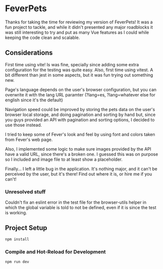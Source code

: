 # FeverPets

Thanks for taking the time for reviewing my version of FeverPets!
It was a fun project to tackle, and while it didn't presented any major roadblocks it was still interesting to try and put as many Vue features as I could while keeping the code clean and scalable.

## Considerations
First time using vite! Is was fine, specially since adding some extra configuration for the testing was quite easy.
Also, first time using vitest. A bit different than jest in some aspects, but it was fun trying out something new.

Page's language depends on the user's browser configuration, but you can overwrite it with the lang URL paramter (?lang=es, ?lang=whatever else for english since it's the default)

Navigation speed could be improved by storing the pets data on the user's browser local storage, and doing pagination and sorting by hand but, since you guys provided an API with pagination and sorting options, I decided to use those instead.

I tried to keep some of Fever's look and feel by using font and colors taken from Fever's web page.

Also, I implemented some logic to make sure images provided by the API have a valid URL, since there's a broken one. I guessed this was on purpose so I included and image file to at least show a placeholder.

Finally... I left a little bug in the application. It's nothing major, and it can't be perceived by the user, but it's there! Find out where it is, or hire me if you can't!

### Unresolved stuff
Couldn't fix an eslint error in the test file for the browser-utils helper in which the global variable is told to not be defined, even if it is since the test is working.

## Project Setup

```sh
npm install
```

### Compile and Hot-Reload for Development

```sh
npm run dev
```
